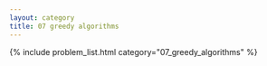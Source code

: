 ```yaml
---
layout: category
title: 07 greedy algorithms
---
```


{% include problem_list.html category="07_greedy_algorithms" %}
